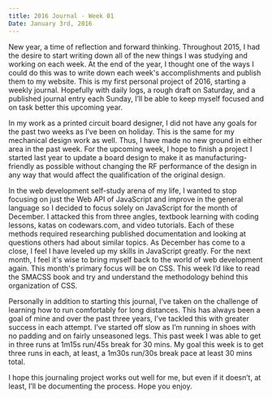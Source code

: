 ```yaml
---
title: 2016 Journal - Week 01
Date: January 3rd, 2016
---
```


New year, a time of reflection and forward thinking. Throughout 2015, I had the desire to start writing down all of the new things I was studying and working on each week. At the end of the year, I thought one of the ways I could do this was to write down each week's accomplishments and publish them to my website. This is my first personal project of 2016, starting a weekly journal. Hopefully with daily logs, a rough draft on Saturday, and a published journal entry each Sunday, I’ll be able to keep myself focused and on task better this upcoming year.

In my work as a printed circuit board designer, I did not have any goals for the past two weeks as I’ve been on holiday. This is the same for my mechanical design work as well. Thus, I have made no new ground in either area in the past week. For the upcoming week, I hope to finish a project I started last year to update a board design to make it as manufacturing-friendly as possible without changing the RF performance of the design in any way that would affect the qualification of the original design.

In the web development self-study arena of my life, I wanted to stop focusing on just the Web API of JavaScript and improve in the general language so I decided to focus solely on JavaScript for the month of December. I attacked this from three angles, textbook learning with coding lessons, katas on codewars.com, and video tutorials. Each of these methods required researching published documentation and looking at questions others had about similar topics. As December has come to a close, I feel I have leveled up my skills in JavaScript greatly. For the next month, I feel it's wise to bring myself back to the world of web development again. This month's primary focus will be on CSS. This week I’d like to read the SMACSS book and try and understand the methodology behind this organization of CSS.

Personally in addition to starting this journal, I’ve taken on the challenge of learning how to run comfortably for long distances. This has always been a goal of mine and over the past three years, I’ve tackled this with greater success in each attempt. I’ve started off slow as I’m running in shoes with no padding and on fairly unseasoned legs. This past week I was able to get in three runs at 1m15s run/45s break for 30 mins. My goal this week is to get three runs in each, at least, a 1m30s run/30s break pace at least 30 mins total.

I hope this journaling project works out well for me, but even if it doesn’t, at least, I’ll be documenting the process. Hope you enjoy.